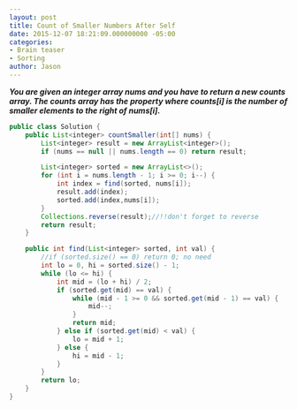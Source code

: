 ```yaml
---
layout: post
title: Count of Smaller Numbers After Self
date: 2015-12-07 18:21:09.000000000 -05:00
categories:
- Brain teaser
- Sorting
author: Jason
---
```

<p><strong><em>You are given an integer array nums and you have to return a new counts array. The counts array has the property where counts[i] is the number of smaller elements to the right of nums[i].</em></strong></p>

``` java
public class Solution {
    public List<integer> countSmaller(int[] nums) {
        List<integer> result = new ArrayList<integer>();
        if (nums == null || nums.length == 0) return result;

        List<integer> sorted = new ArrayList<>();
        for (int i = nums.length - 1; i >= 0; i--) {
            int index = find(sorted, nums[i]);
            result.add(index);
            sorted.add(index,nums[i]);
        }
        Collections.reverse(result);//!!don't forget to reverse
        return result;
    }

    public int find(List<integer> sorted, int val) {
        //if (sorted.size() == 0) return 0; no need
        int lo = 0, hi = sorted.size() - 1;
        while (lo <= hi) {
            int mid = (lo + hi) / 2;
            if (sorted.get(mid) == val) {
                while (mid - 1 >= 0 && sorted.get(mid - 1) == val) {
                    mid--;
                }
                return mid;
            } else if (sorted.get(mid) < val) {
                lo = mid + 1;
            } else {
                hi = mid - 1;
            }
        }
        return lo;
    }
}
```
